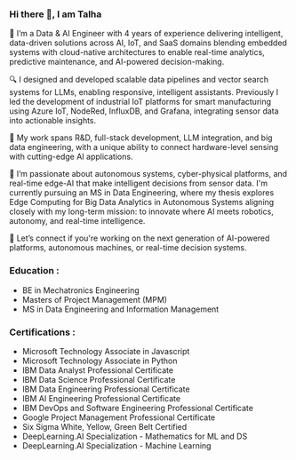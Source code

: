 ### Hi there 👋, I am Talha

🚀 I’m a Data & AI Engineer with 4 years of experience delivering intelligent, data-driven solutions across AI, IoT, and SaaS domains blending embedded systems with cloud-native architectures to enable real-time analytics, predictive maintenance, and AI-powered decision-making.

🔍 I designed and developed scalable data pipelines and vector search systems for LLMs, enabling responsive, intelligent assistants. Previously I led the development of industrial IoT platforms for smart manufacturing using Azure IoT, NodeRed, InfluxDB, and Grafana, integrating sensor data into actionable insights.

🧠 My work spans R&D, full-stack development, LLM integration, and big data engineering, with a unique ability to connect hardware-level sensing with cutting-edge AI applications.

🤖 I’m passionate about autonomous systems, cyber-physical platforms, and real-time edge-AI that make intelligent decisions from sensor data. I'm currently pursuing an MS in Data Engineering, where my thesis explores Edge Computing for Big Data Analytics in Autonomous Systems aligning closely with my long-term mission: to innovate where AI meets robotics, autonomy, and real-time intelligence.

📩 Let’s connect if you're working on the next generation of AI-powered platforms, autonomous machines, or real-time decision systems.

### Education :
- BE in Mechatronics Engineering
- Masters of Project Management (MPM)
- MS in Data Engineering and Information Management

### Certifications :
- Microsoft Technology Associate in Javascript
- Microsoft Technology Associate in Python
- IBM Data Analyst Professional Certificate
- IBM Data Science Professional Certificate
- IBM Data Engineering Professional Certificate
- IBM AI Engineering Professional Certificate
- IBM DevOps and Software Engineering Professional Certificate
- Google Project Management Professional Certificate
- Six Sigma White, Yellow, Green Belt Certified
- DeepLearning.AI Specialization - Mathematics for ML and DS
- DeepLearning.AI Specialization - Machine Learning

<!--- 
### DeepLearning.AI Specializations :
- Deep Learning
- Natural Language Processing
- Generative Adversarial Networks
- Tensorflow: Advance Techniques
- Tensorflow: Data and Deployment
- ML Engineering for Production (MLOPS)
- TensorFlow Developer Professional Certificate
--->

<!--- 
Domains :
1) Internet of Things
2) Data Analytics
3) Data Science 
4) Machine Learning
5) Deep Learning
6) Generative Adversarial Networks (GANs)
7) Natural Language Processing (NLP)
8) Image Processing
9) Computer Vision 
10) 3D Reconstruction
11) Web Development
12) Cloud Computing
13) Data Engineering
14) DevOps Engineering


Tools :

- Programming Languages : JavaScript and Python

- Web Development : Next JS and Fastapi 

- Backend as a Service (BaaS) : Firebase / Appwrite / Supabase / Amplify

- Databases : MySQL, PostgreSQL, SQLite, MongoDB, Cassandra, Redis, Neo4j, FaunaDB

- DevOps : Github Actions / Docker / Kubernetes / Terraform / NodeRed / InfluxDB / Grafana

- Cloud Computing : Netlify / Vercel / AWS / Azure / GCP

- Data Engineering : Kafka / Spark / Hadoop / Flink / Airflow / Snowflake / Databricks

- Machine Learning & AI : Scikit-Learn / Keras / Pytorch / Tensorflow / Langchain / Fast API

- Computer Vision : Image Processing, Generative Adversarial Networks, Stable Diffusion 

--->


